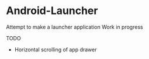 # Android-Launcher
Attempt to make a launcher application Work in progress

TODO
- Horizontal scrolling of app drawer
